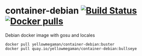 # container-debian <a href="https://github.com/yellowmegaman/container-debian/actions"><img src="https://github.com/yellowmegaman/container-debian/workflows/container/badge.svg" alt="Build Status"></a> <a href="https://hub.docker.com/r/yellowmegaman/container-debian"><img src="https://img.shields.io/docker/pulls/yellowmegaman/container-debian?style=flat-square" alt="Docker pulls"></a>

Debian docker image with gosu and locales

```
docker pull yellowmegaman/container-debian:buster
docker pull quay.io/yellowmegaman/container-debian:bullseye
```
